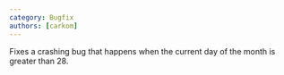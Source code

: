 ```yaml
---
category: Bugfix
authors: [carkom]
---
```


Fixes a crashing bug that happens when the current day of the month is greater than 28.
